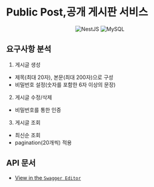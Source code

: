 # Public Post,공개 게시판 서비스

<div align=center>

![NestJS](https://img.shields.io/badge/nestjs-%23E0234E.svg?style=plastic&logo=nestjs&logoColor=white)
![MySQL](https://img.shields.io/badge/mysql-%2300f.svg?style=plastic&logo=mysql&logoColor=white)

</div>

## 요구사항 분석

1. 게시글 생성

- 제목(최대 20자), 본문(최대 200자)으로 구성
- 비밀번호 설정(숫자를 포함한 6자 이상의 문장)

2. 게시글 수정/삭제

- 비밀번호를 통한 인증

3. 게시글 조회

- 최신순 조회
- pagination(20개씩) 적용

## API 문서

- [View in the `Swagger Editor`](https://editor.swagger.io/?url=https://raw.githubusercontent.com/rojiwon0325/public-post/main/doc/swagger.json)
